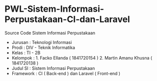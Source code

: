  # PWL-Sistem-Informasi-Perpustakaan-CI-dan-Laravel
Source Code Sistem Informasi Perpustakaan
- Jurusan   : Teknologi Informasi
- Prodi     : DIV - Teknik Informatika
- Kelas     : TI - 2B 
- Kelompok  : 1. Facko Ellanda ( 1841720154 ) 
              2. Martin Amanu Khusna ( 1841720138 )
- Judul SI  : Sistem Informasi Perpustakaan
- Framework : CI ( Back-end ) dan Laravel ( Front-end )
